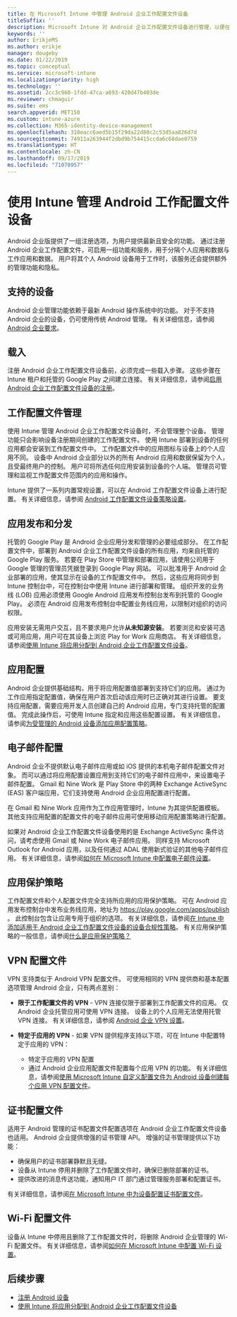 ```yaml
---
title: 在 Microsoft Intune 中管理 Android 企业工作配置文件设备
titleSuffix: ''
description: Microsoft Intune 对 Android 企业工作配置文件设备进行管理，以便在用户将其个人 Android 设备用于工作时提供其他管理功能和隐私。
keywords: ''
author: ErikjeMS
ms.author: erikje
manager: dougeby
ms.date: 01/22/2019
ms.topic: conceptual
ms.service: microsoft-intune
ms.localizationpriority: high
ms.technology: ''
ms.assetid: 2cc3c960-1fdd-47ca-a693-420d47b403de
ms.reviewer: chmaguir
ms.suite: ems
search.appverid: MET150
ms.custom: intune-azure
ms.collection: M365-identity-device-management
ms.openlocfilehash: 318eacc6aed5b15f29da22d80c2c53d5aa826d7d
ms.sourcegitcommit: 74911a263944f2dbd9b754415ccda6c68dae0759
ms.translationtype: HT
ms.contentlocale: zh-CN
ms.lasthandoff: 09/17/2019
ms.locfileid: "71070957"
---
```

# <a name="manage-android-work-profile-devices-with-intune"></a>使用 Intune 管理 Android 工作配置文件设备

Android 企业版提供了一组注册选项，为用户提供最新且安全的功能。 通过注册 Android 企业工作配置文件，可启用一组功能和服务，用于分隔个人应用和数据与工作应用和数据。 用户将其个人 Android 设备用于工作时，该服务还会提供额外的管理功能和隐私。 

## <a name="supported-devices"></a>支持的设备

Android 企业管理功能依赖于最新 Android 操作系统中的功能。 对于不支持 Android 企业的设备，仍可使用传统 Android 管理。 有关详细信息，请参阅 [Android 企业要求](https://support.google.com/work/android/answer/6174145?hl=en&ref_topic=6151012)。

## <a name="onboarding"></a>载入

注册 Android 企业工作配置文件设备前，必须完成一些载入步骤。 这些步骤在 Intune 租户和托管的 Google Play 之间建立连接。 有关详细信息，请参阅[启用 Android 企业工作配置文件设备的注册](android-work-profile-enroll.md)。

## <a name="work-profile-management"></a>工作配置文件管理

使用 Intune 管理 Android 企业工作配置文件设备时，不会管理整个设备。 管理功能只会影响设备注册期间创建的工作配置文件。 使用 Intune 部署到设备的任何应用都会安装到工作配置文件中。 工作配置文件中的应用图标与设备上的个人应用不同。 设备中 Android 企业部分以外的所有 Android 应用和数据保留为个人，且受最终用户的控制。 用户可将所选任何应用安装到设备的个人端。 管理员可管理和监视工作配置文件范围内的应用和操作。

Intune 提供了一系列内置常规设置，可以在 Android 工作配置文件设备上进行配置。 有关详细信息，请参阅 [Android 工作配置文件设备策略设置](compliance-policy-create-android-for-work.md)。

## <a name="app-publishing-and-distribution"></a>应用发布和分发

托管的 Google Play 是 Android 企业应用分发和管理的必要组成部分。 在工作配置文件中，部署到 Android 企业工作配置文件设备的所有应用，均来自托管的 Google Play 服务。 若要在 Play Store 中管理和部署应用，请使用公司用于 Google 管理的管理员凭据登录到 Google Play 网站。 可以批准用于 Android 企业部署的应用，使其显示在设备的工作配置文件中。 然后，这些应用将同步到 Intune 控制台中，可在控制台中使用 Intune 进行部署和管理。 组织开发的业务线 (LOB) 应用必须使用 Google Android 应用发布控制台发布到托管的 Google Play。 必须在 Android 应用发布控制台中配置业务线应用，以限制对组织的访问权限。

应用安装无需用户交互，且不要求用户允许**从未知源安装**。 若要浏览和安装可选或可用应用，用户可在其设备上浏览 Play for Work 应用商店。 有关详细信息，请参阅[使用 Intune 将应用分配到 Android 企业工作配置文件设备](apps-add-android-for-work.md)。

## <a name="app-configuration"></a>应用配置

Android 企业提供基础结构，用于将应用配置值部署到支持它们的应用。 通过为工作应用指定配置值，确保在用户首次启动该应用时已正确对其进行设置。 要支持应用配置，需要应用开发人员创建自己的 Android 应用，专门支持托管的配置值。 完成此操作后，可使用 Intune 指定和应用这些配置设置。 有关详细信息，请参阅[为受管理的 Android 设备添加应用配置策略](app-configuration-policies-use-android.md)。

## <a name="email-configuration"></a>电子邮件配置

Android 企业不提供默认电子邮件应用或如 iOS 提供的本机电子邮件配置文件对象。 而可以通过将应用配置设置应用到支持它们的电子邮件应用中，来设置电子邮件配置。 Gmail 和 Nine Work 是 Play Store 中的两种 Exchange ActiveSync (EAS) 客户端应用，它们支持使用 Android 企业应用配置进行配置。

在 Gmail 和 Nine Work 应用作为工作应用管理时，Intune 为其提供配置模板。 其他支持应用配置的配置文件的电子邮件应用可使用移动应用配置策略进行配置。

如果对 Android 企业工作配置文件设备使用的是 Exchange ActiveSync 条件访问，请考虑使用 Gmail 或 Nine Work 电子邮件应用。 同样支持 Microsoft Outlook for Android 应用，以及任何通过 ADAL 使用新式验证的其他电子邮件应用。 有关详细信息，请参阅[如何在 Microsoft Intune 中配置电子邮件设置](email-settings-configure.md)。

## <a name="app-protection-policies"></a>应用保护策略

工作配置文件和个人配置文件完全支持所应用的应用保护策略。 可在 Android 应用发布控制台中发布业务线应用，地址为 https://play.google.com/apps/publish 。 此控制台包含让应用专用于组织的选项。 有关详细信息，请参阅[在 Intune 中添加适用于 Android 企业工作配置文件设备的设备合规性策略](compliance-policy-create-android-for-work.md)。 有关应用保护策略的一般信息，请参阅[什么是应用保护策略？](app-protection-policy.md)

## <a name="vpn-profiles"></a>VPN 配置文件

VPN 支持类似于 Android VPN 配置文件。 可使用相同的 VPN 提供商和基本配置选项管理 Android 企业，只有两点差别：

- **限于工作配置文件的 VPN** - VPN 连接仅限于部署到工作配置文件的应用。 仅 Android 企业托管应用可使用 VPN 连接。 设备上的个人应用无法使用托管 VPN 连接。 有关详细信息，请参阅 [Android 企业 VPN 设置](vpn-settings-android-enterprise.md)。

- **特定于应用的 VPN** - 如果 VPN 提供程序支持以下项，可在 Intune 中配置特定于应用的 VPN：
  - 特定于应用的 VPN 配置
  - 通过 Android 企业应用配置文件配置每个应用 VPN 的功能。
  有关详细信息，请参阅[使用 Microsoft Intune 自定义配置文件为 Android 设备创建每个应用 VPN 配置文件](android-pulse-secure-per-app-vpn.md)。

## <a name="certificate-profiles"></a>证书配置文件

适用于 Android 管理的证书配置文件配置选项在 Android 企业工作配置文件设备也适用。 Android 企业提供增强的证书管理 API。 增强的证书管理提供以下功能：

- 确保用户的证书部署静默且无缝。
- 设备从 Intune 停用并删除了工作配置文件时，确保已删除部署的证书。
- 提供改进的消息传送功能，通知用户 IT 部门通过管理服务部署和配置证书。

有关详细信息，请参阅[在 Microsoft Intune 中为设备配置证书配置文件](certificates-configure.md)。

## <a name="wi-fi-profiles"></a>Wi-Fi 配置文件

设备从 Intune 中停用且删除了工作配置文件时，将删除 Android 企业管理的 Wi-Fi 配置文件。 有关详细信息，请参阅[如何在 Microsoft Intune 中配置 Wi-Fi 设置](wi-fi-settings-configure.md)。

## <a name="next-steps"></a>后续步骤
- [注册 Android 设备](android-enroll.md)
- [使用 Intune 将应用分配到 Android 企业工作配置文件设备](apps-add-android-for-work.md)
